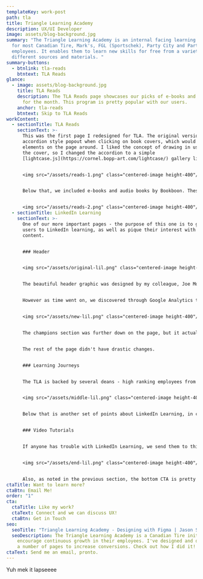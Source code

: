 ```yaml
---
templateKey: work-post
path: tla
title: Triangle Learning Academy
description: UX/UI Developer
image: assets/blog-background.jpg
summary: "The Triangle Learning Academy is an internal facing learning platform
  for most Canadian Tire, Mark's, FGL (Sportschek), Party City and Partsource
  employees. It enables them to learn new skills for free from a variety of
  different sources and materials. "
summary-buttons:
  - btnlink: tla-reads
    btntext: TLA Reads
glance:
  - image: assets/blog-background.jpg
    title: TLA Reads
    description: The TLA Reads page showcases our picks of e-books and audiobooks
      for the month. This program is pretty popular with our users.
    anchor: tla-reads
    btntext: Skip to TLA Reads
workContent:
  - sectionTitle: TLA Reads
    sectionText: >-
      This was the first page I redesigned for TLA. The original version used an
      accordion style popout when clicking on book covers, which would shift
      elements on the page around. I liked the concept of drawing in users with
      the cover, so I changed the accordion to a simple
      [lightcase.js](https://cornel.bopp-art.com/lightcase/) gallery lightbox.


      <img src="/assets/reads-1.png" class="centered-image height-400"/>


      Below that, we included e-books and audio books by Bookboon. These proved to be super popular - our learners liked reading and listening at their own pace, so our team decided to turn it into a monthly program. Later on, it became the main focus of the page, so the order was flipped.


      <img src="/assets/reads-2.png" class="centered-image height-400"/>
  - sectionTitle: LinkedIn Learning
    sectionText: >-
      One of our more important pages - the purpose of this one is to guide our
      users to LinkedIn learning, as well as pique their interest with LinkedIn
      content. 


      ### Header


      <img src="/assets/original-lil.png" class="centered-image height-400"/>


      The beautiful header graphic was designed by my colleague, Joe Morris. I integrated it as naturally as possible, leaving the left side to house our main and secondary CTA's. Directly below that is some more copy to convince our users to get on LinkedIn Learning, and featured courses that our team hand-picked.


      However as time went on, we discovered through Google Analytics that most users weren't interacting with our featured content. The page was simplified, and today looks like this instead.


      <img src="/assets/new-lil.png" class="centered-image height-400"/> 


      The champions section was further down on the page, but it actually had more interactivity. A champion is an employee that has submitted a course to be shared to fellow employees. The social nature of this program reigned supreme, and replaced the featured content completely. We also shortened the copy as LinkedIn became more popular, and added in a in-page sticky navbar to let our users jump around the page more easily.


      The rest of the page didn't have drastic changes. 


      ### Learning Journeys


      The TLA is backed by several deans - high ranking employees from across our brands who collaborate with us. TLA's main purpose is to drive employees to keep learning, and testimonials from our deans about on-going learning help to reinforce that purpose.


      <img src="/assets/middle-lil.png" class="centered-image height-400"/> 


      Below that is another set of points about LinkedIn Learning, in case the user is scrolling the entire page (actually, a number of our users tend to use the CTA at the bottom of the page, surprisingly).


      ### Video Tutorials


      If anyone has trouble with LinkedIn Learning, we send them to this spot on the page. We've created some videos on how to use the main aspects of LinkedIn Learning, such as logging in and linking your account, showing certificates, etc.


      <img src="/assets/end-lil.png" class="centered-image height-400"/> 


      Also, as noted in the previous section, the bottom CTA is pretty popular.
ctaTitle: Want to learn more?
ctaBtn: Email Me!
order: "1"
cta:
  ctaTitle: Like my work?
  ctaText: Connect and we can discuss UX!
  ctaBtn: Get in Touch
seo:
  seoTitle: "Triangle Learning Academy - Designing with Figma | Jason Somai "
  seoDescription: The Triangle Learning Academy is a Canadian Tire initiative to
    encourage continuous growth in their employees. I've designed and developed
    a number of pages to increase conversions. Check out how I did it!
ctaText: Send me an email, pronto.
---
```

Yuh mek it lapseeee